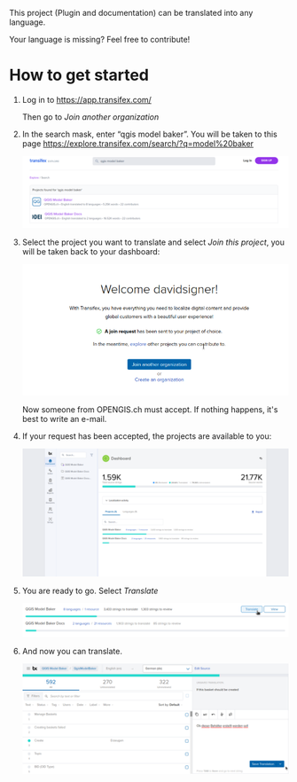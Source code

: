 This project (Plugin and documentation) can be translated into any language.

Your language is missing? Feel free to contribute!

# How to get started

1. Log in to https://app.transifex.com/

    Then go to *Join another organization*

2. In the search mask, enter “qgis model baker”. You will be taken to this page https://explore.transifex.com/search/?q=model%20baker

    ![search-mask](../assets/transifex-search-mask.png)

3. Select the project you want to translate and select *Join this project*, you will be taken back to your dashboard:

    ![join-requested](../assets/transifex-join-requested.png)

    Now someone from OPENGIS.ch must accept. If nothing happens, it's best to write an e-mail.

4. If your request has been accepted, the projects are available to you:

    ![projects](../assets/transifex-projects.png)

5. You are ready to go. Select *Translate*

    ![translate](../assets/transifex-translate.png)

6. And now you can translate.

    ![translating](../assets/transifex-translating.png)
